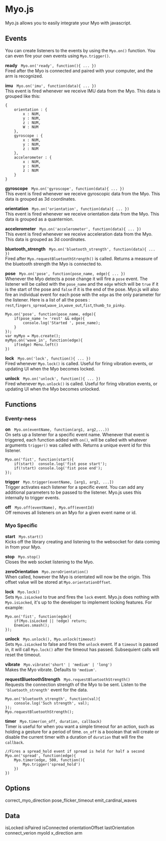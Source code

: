 # Myo.js
Myo.js allows you to easily integrate your Myo with javascript.



## Events
You can create listeners to the events by using the `Myo.on()` function. You can even fire your own events using `Myo.trigger()`.

**ready** &nbsp; `Myo.on('ready', function(){ ... })` <br>
Fired after the Myo is connected and paired with your computer, and the arm is recognized.

**imu** &nbsp; `Myo.on('imu', function(data){ ... })` <br>
This event is fired whenever we receive IMU data from the Myo. This data is grouped like this:

	{
		orientation : {
			x : NUM,
			y : NUM,
			z : NUM,
			W : NUM
		},
		gyroscope : {
			x : NUM,
			y : NUM,
			z : NUM
		},
		accelerometer : {
			x : NUM,
			y : NUM,
			z : NUM
		}
	}

**gyroscope** &nbsp; `Myo.on('gyroscope', function(data){ ... })` <br>
This event is fired whenever we receive gyroscopic data from the Myo. This data is grouped as 3d coordinates.

**orientation** &nbsp; `Myo.on('orientation', function(data){ ... })` <br>
This event is fired whenever we receive orientation data from the Myo. This data is grouped as a quanternion.

**accelerometer** &nbsp; `Myo.on('accelerometer', function(data){ ... })` <br>
This event is fired whenever we receive acceleration data from the Myo. This data is grouped as 3d coordinates.

**bluetooth_strength** &nbsp; `Myo.on('bluetooth_strength', function(data){ ... })` <br>
Fired after `Myo.requestBluetoothStrength()` is called. Returns a measure of the bluetooth strength the Myo is connected to.

**pose** &nbsp; `Myo.on('pose', function(pose_name, edge){ ... })` <br>
Whenever the Myo detects a pose change it will fire a `pose` event. The listener will be called with the `pose_name` and the `edge` which will be `true` if it is the start of the pose and `false` if it is the end of the pose. Myo.js will also fire an individual event for each pose with the `edge` as the only parameter for the listener. Here is a list of all the poses : `rest`,`fingers_spread`,`wave_in`,`wave_out`,`fist`,`thumb_to_pinky`.

	Myo.on('pose', function(pose_name, edge){
		if(pose_name != 'rest' && edge){
			console.log('Started ', pose_name);
		}
	});
	var myMyo = Myo.create();
	myMyo.on('wave_in', function(edge){
		if(edge) Menu.left()
	})

**lock** &nbsp; `Myo.on('lock', function(){ ... })` <br>
Fired whenever `Myo.lock()` is called. Useful for firing vibration events, or updating UI when the Myo becomes locked.

**unlock** &nbsp; `Myo.on('unlock', function(){ ... })` <br>
Fired whenever `Myo.unlock()` is called. Useful for firing vibration events, or updating UI when the Myo becomes unlocked.



## Functions

### Eventy-ness

**on** &nbsp; `Myo.on(eventName, function(arg1, arg2,...))` <br>
On sets up a listener for a specific event name. Whenever that event is triggered, each function added with `on()`, will be called with whatever arguments `trigger()` was called with. Returns a unique event id for this listener.

	Myo.on('fist', function(start){
		if(start)  console.log('fist pose start');
		if(!start) console.log('fist pose end');
	});

**trigger** &nbsp; `Myo.trigger(eventName, [arg1, arg2, ...])` <br>
Trigger activates each listener for a specific event. You can add any additional parameters to be passed to the listener. Myo.js uses this internally to trigger events.

**off** &nbsp; `Myo.off(eventName), Myo.off(eventId)` <br>
Off removes all listeners on an Myo for a given event name or id.


### Myo Specific

**start** &nbsp; `Myo.start()` <br>
Kicks off the library creating and listening to the websocket for data coming in from your Myo.

**stop** &nbsp; `Myo.stop()` <br>
Closes the web socket listening to the Myo.

**zeroOrientation** &nbsp; `Myo.zeroOrientation()` <br>
When called, however the Myo is orientated will now be the origin. This offset value will be stored at `Myo.orientationOffset`.

**lock** &nbsp; `Myo.lock()` <br>
Sets `Myo.isLocked` to true and fires the `lock` event. Myo.js does nothing with `Myo.isLocked`, it's up to the developer to implement locking features. For example:

	Myo.on('fist', function(egde){
		if(Myo.isLocked || !edge) return;
		Enemies.smash();
	});

**unlock** &nbsp; `Myo.unlock(), Myo.unlock(timeout)` <br>
Sets `Myo.isLocked` to false and fires the `unlock` event. If a `timeout` is passed in, it will call `Myo.lock()` after the timeout has passed. Subsequient calls will reset the timeout.

**vibrate** &nbsp; `Myo.vibrate('short' | 'medium' | 'long')` <br>
Makes the Myo vibrate. Defaults to `'medium'`.

**requestBluetoothStrength** &nbsp; `Myo.requestBluetoothStrength()` <br>
Requests the connection strength of the Myo to be sent. Listen to the `'bluetooth_strength'` event for the data.

	Myo.on('bluetooth_strength', function(val){
		console.log('Such strength', val);
	});
	Myo.requestBluetoothStrength();

**timer** &nbsp; `Myo.timer(on_off, duration, callback)` <br>
Timer is useful for when you want a simple timeout for an action, such as holding a gesture for a period of time. `on_off` is a boolean that will create or disable the current timer with a duration of `duration` that will fire the `callback`.

	//Fires a spread_hold event if spread is held for half a second
	Myo.on('spread', function(edge){
		Myo.timer(edge, 500, function(){
			Myo.trigger('spread_hold')
		})
	})




## Options
correct_myo_direction
pose_flicker_timeout
emit_cardinal_waves




## Data
isLocked
isPaired
isConnected
orientationOffset
lastOrientation
connect_verion
myoId
x_direction
arm

